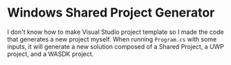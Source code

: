 # Windows Shared Project Generator

I don't know how to make Visual Studio project template so I made the code that generates a new project myself. When running `Program.cs` with some inputs, it will generate a new solution composed of a Shared Project, a UWP project, and a WASDK project.
